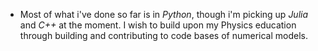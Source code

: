  
- Most of what i've done so far is in *Python*, though i'm picking up *Julia* and *C++* at the moment.
I wish to build upon my Physics education through building and contributing to code bases of numerical models.

 


<!---
mrdarylguy/mrdarylguy is a ✨ special ✨ repository because its `README.md` (this file) appears on your GitHub profile.
You can click the Preview link to take a look at your changes.
--->

